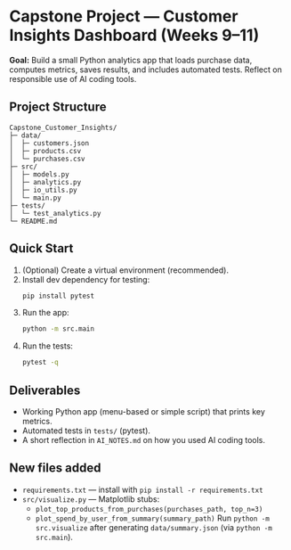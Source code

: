 # Capstone Project — Customer Insights Dashboard (Weeks 9–11)

**Goal:** Build a small Python analytics app that loads purchase data, computes metrics, 
saves results, and includes automated tests. Reflect on responsible use of AI coding tools.

## Project Structure
```
Capstone_Customer_Insights/
├─ data/
│  ├─ customers.json
│  ├─ products.csv
│  └─ purchases.csv
├─ src/
│  ├─ models.py
│  ├─ analytics.py
│  ├─ io_utils.py
│  └─ main.py
├─ tests/
│  └─ test_analytics.py
└─ README.md
```
## Quick Start
1. (Optional) Create a virtual environment (recommended).
2. Install dev dependency for testing:
   ```bash
   pip install pytest
   ```
3. Run the app:
   ```bash
   python -m src.main
   ```
4. Run the tests:
   ```bash
   pytest -q
   ```

## Deliverables
- Working Python app (menu-based or simple script) that prints key metrics.
- Automated tests in `tests/` (pytest).
- A short reflection in `AI_NOTES.md` on how you used AI coding tools.


## New files added
- `requirements.txt` — install with `pip install -r requirements.txt`
- `src/visualize.py` — Matplotlib stubs:
  - `plot_top_products_from_purchases(purchases_path, top_n=3)`
  - `plot_spend_by_user_from_summary(summary_path)`
Run `python -m src.visualize` after generating `data/summary.json` (via `python -m src.main`).

